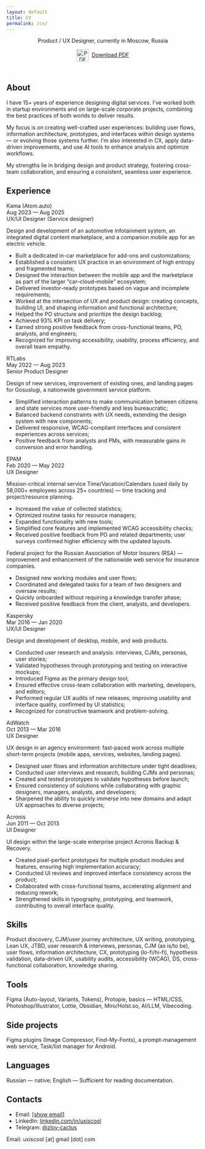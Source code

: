 ```yaml
---
layout: default
title: CV
permalink: /cv/
---
```

<div class="container">
<header class="cv-head">
  <div class="cv-title">Product / UX Designer, currently in Moscow, Russia</div>
 <p class="cv-download disabled-text">
  <a href="{{ site.baseurl }}/ui/vladimir_zhukov_eng.pdf" aria-disabled="true"> <img class="cv-download-icon" src="{{ site.baseurl }}/ui/icon_pdf.svg" alt="PDF" width="32" height="32" style="vertical-align:middle; margin-right:8px;">Download PDF</a>
</p>
</header>
  <section class="cv-grid">
    <!-- ABOUT -->
    <div class="cv-rail"></div>
    <div class="cv-right"><h2 class="cvsubheading">About</h2></div>
    <div class="cv-rail"></div>
    <div class="cv-right">
      <p>I have 15+ years of experience designing digital services. I’ve worked both in startup environments and on large-scale corporate projects, combining the best practices of both worlds to deliver results.</p><p>My focus is on creating well-crafted user experiences: building user flows, information architecture, prototypes, and interfaces within design systems — or evolving those systems further. I’m also interested in CX, apply data-driven improvements, and use AI tools to enhance analysis and optimize workflows.</p><p>My strengths lie in bridging design and product strategy, fostering cross-team collaboration, and ensuring a consistent, seamless user experience.</p>
    </div>
    <!-- EXPERIENCE -->
    <div class="cv-rail"></div>
    <div class="cv-right"><h2 class="cvsubheading">Experience</h2></div>
    <!-- Job: Atom -->
    <div class="cv-rail">
      <span class="cv-company">Kama (Atom.auto)</span><br>
      <span class="cv-dates">Aug 2023 — Aug 2025</span>
    </div>
    <div class="cv-right">
      <div class="cv-role">UX/UI Designer (Service designer)</div>
      <p>Design and development of an automotive infotainment system, an integrated digital content marketplace, and a companion mobile app for an electric vehicle.</p>
      <ul class="cv-bullets">
        <li>Built a dedicated in-car marketplace for add-ons and customizations;</li>
        <li>Established a consistent UX practice in an environment of high entropy and fragmented teams;</li>
        <li>Designed the interaction between the mobile app and the marketplace as part of the larger “car–cloud–mobile” ecosystem;</li>
        <li>Delivered investor-ready prototypes based on vague and incomplete requirements;</li>
        <li>Worked at the intersection of UX and product design: creating concepts, building UI, and shaping information and functional architecture;</li>
        <li>Helped the PO structure and prioritize the design backlog;</li>
        <li>Achieved 93% KPI on task delivery;</li>
        <li>Earned strong positive feedback from cross-functional teams, PO, analysts, and engineers;</li>
        <li>Recognized for improving accessibility, usability, process efficiency, and overall team empathy.</li>
      </ul>
    </div>
    <!-- Job: RTLABS -->
    <div class="cv-rail">
      <span class="cv-company">RTLabs</span><br>
      <span class="cv-dates">May 2022 — Aug 2023</span>
    </div>
    <div class="cv-right">
      <div class="cv-role">Senior Product Designer</div>
      <p>Design of new services, improvement of existing ones, and landing pages for Gosuslugi, a nationwide government service platform.</p>
      <ul class="cv-bullets">
        <li>Simplified interaction patterns to make communication between citizens and state services more user-friendly and less bureaucratic;</li>
        <li>Balanced backend constraints with UX needs, extending the design system with new components;</li>
        <li>Delivered responsive, WCAG-compliant interfaces and consistent experiences across services;</li>
        <li>Positive feedback from analysts and PMs, with measurable gains in conversion and error handling.</li>
      </ul>
    </div>
    <!-- Job: EPAM -->
    <div class="cv-rail">
      <span class="cv-company">EPAM</span><br>
      <span class="cv-dates">Feb 2020 — May 2022</span>
    </div>
    <div class="cv-right">
      <div class="cv-role">UX Designer</div>
       <p>Mission-critical internal service Time/Vacation/Calendars (used daily by 58,000+ employees across 25+ countries) — time tracking and project/resource planning.</p>
      <ul class="cv-bullets">
        <li>Increased the value of collected statistics;</li>
        <li>Optimized routine tasks for resource managers;</li>
        <li>Expanded functionality with new tools;</li>
        <li>Simplified core features and implemented WCAG accessibility checks;</li>
        <li>Received positive feedback from PO and related departments; user surveys confirmed higher efficiency with the updated layouts.</li>
      </ul>
      <p>Federal project for the Russian Association of Motor Insurers (RSA) — improvement and enhancement of the nationwide web service for insurance companies.</p>
      <ul class="cv-bullets">
        <li>Designed new working modules and user flows;</li>
        <li>Coordinated and delegated tasks for a team of two designers and oversaw results;</li>
        <li>Quickly onboarded without requiring a knowledge transfer phase;</li>
        <li>Received positive feedback from the client, analysts, and developers.</li>
      </ul>
    </div>
    <!-- Job: Kaspersky -->
    <div class="cv-rail">
      <span class="cv-company">Kaspersky</span><br>
      <span class="cv-dates">Mar 2016 — Jan 2020</span>
    </div>
    <div class="cv-right">
      <div class="cv-role">UX/UI Designer</div>
      <p>Design and development of desktop, mobile, and web products.</p>
      <ul class="cv-bullets">
        <li>Conducted user research and analysis: interviews, CJMs, personas, user stories;</li>
        <li>Validated hypotheses through prototyping and testing on interactive mockups;</li>
        <li>Introduced Figma as the primary design tool;</li>
        <li>Ensured effective cross-team collaboration with marketing, developers, and editors;</li>
        <li>Performed regular UX audits of new releases, improving usability and interface quality, confirmed by UI statistics;</li>
        <li>Recognized for constructive teamwork and problem-solving.</li>
      </ul>
    </div>
        <!-- Job: AdWatch -->
    <div class="cv-rail">
      <span class="cv-company">AdWatch</span><br>
      <span class="cv-dates">Oct 2013 — Mar 2016</span>
    </div>
    <div class="cv-right">
      <div class="cv-role">UX Designer</div>
      <p>UX design in an agency environment: fast-paced work across multiple short-term projects (mobile apps, services, websites, landing pages).</p>
      <ul class="cv-bullets">
        <li>Designed user flows and information architecture under tight deadlines;</li>
        <li>Conducted user interviews and research, building CJMs and personas;</li>
        <li>Created and tested prototypes to validate hypotheses before launch;</li>
        <li>Ensured consistency of solutions while collaborating with graphic designers, managers, analysts, and developers;</li>
        <li>Sharpened the ability to quickly immerse into new domains and adapt UX approaches to diverse projects;</li>
      </ul>
    </div>
         <!-- Job: Acronis -->
    <div class="cv-rail">
      <span class="cv-company">Acronis</span><br>
      <span class="cv-dates">Jun 2011 — Oct 2013</span>
    </div>
    <div class="cv-right">
      <div class="cv-role">UI Designer</div>
      <p>UI design within the large-scale enterprise project Acronis Backup & Recovery.</p>
      <ul class="cv-bullets">
        <li>Created pixel-perfect prototypes for multiple product modules and features, ensuring high implementation accuracy;</li>
        <li>Conducted UI reviews and improved interface consistency across the product;</li>
        <li>Collaborated with cross-functional teams, accelerating alignment and reducing rework;</li>
        <li>Strengthened skills in typography, prototyping, and teamwork, contributing to overall interface quality.</li>
      </ul>
    </div>
    <!-- SKILLS -->
    <div class="cv-rail"></div>
    <div class="cv-right"><h2 class="cvsubheading">Skills</h2></div>
    <div class="cv-rail"></div>
    <div class="cv-right">
      Product discovery, CJM/user journey architecture, UX writing, prototyping, Lean UX, JTBD, user research & interviews, personas, CJM (as is/to be), user flows, information architecture, CX, prototyping (lo-fi/hi-fi), hypothesis validation, data-driven UX, usability audits, accessibility (WCAG), DS, cross-functional collaboration, knowledge sharing.
    </div>
    <!-- TOOLS -->
    <div class="cv-rail"></div>
    <div class="cv-right"><h2 class="cvsubheading">Tools</h2></div>
    <div class="cv-rail"></div>
    <div class="cv-right">
      Figma (Auto-layout, Variants, Tokens), Protopie, basics — HTML/CSS, Photoshop/Illustrator, Lottie, Obsidian, Miro/Holst.so, AI/LLM, Vibecoding.
    </div>
    <!-- SIDE PROJECTS -->
    <div class="cv-rail"></div>
    <div class="cv-right"><h2 class="cvsubheading">Side projects</h2></div>
    <div class="cv-rail"></div>
    <div class="cv-right">
      Figma plugins (Image Compressor, Find-My-Fonts), a prompt-management web service, Task/list manager for Android.
    </div>
    <!-- LANGUAGES -->
    <div class="cv-rail"></div>
    <div class="cv-right"><h2 class="cvsubheading">Languages</h2></div>
    <div class="cv-rail"></div>
    <div class="cv-right">
      Russian — native; English — Sufficient for reading documentation.
    </div>
    <!-- CONTACTS -->
    <div class="cv-rail"></div>
    <div class="cv-right"><h2 class="cvsubheading">Contacts</h2></div>
    <div class="cv-rail"></div>
    <div class="cv-right">
      <ul class="cv-contacts-list">
        <li>
          Email: 
          <a class="cv-email" href="javascript:void(0)"
   data-user="loocsixu" data-host="moc.liamg">
  <span class="cv-email-text">[show email]</span>
</a></li>
        <li>
          LinkedIn: 
          <a href="https://linkedin.com/in/uxiscool" target="_blank" rel="noopener">
            linkedin.com/in/uxiscool
          </a>
        </li>
        <li>
          Telegram: 
          <a href="https://t.me/zloy-cactus" target="_blank" rel="noopener">
            @zloy-cactus
          </a>
        </li>
      </ul>
      <!-- email обфускация -->
  <script>
(function () {
  function rev(s){ return s.split('').reverse().join(''); }
  document.querySelectorAll('.cv-email').forEach(function(a){
    var addr = rev(a.dataset.user) + '@' + rev(a.dataset.host);
    a.href = 'mailto:' + addr;
    var t = a.querySelector('.cv-email-text');
    if (t) t.textContent = addr;
  });
})();
</script>
      <noscript><p>Email: uxiscool [at] gmail [dot] com</p></noscript>
    </div>
  </section>
  <div class="intro-divider"></div>
</div>